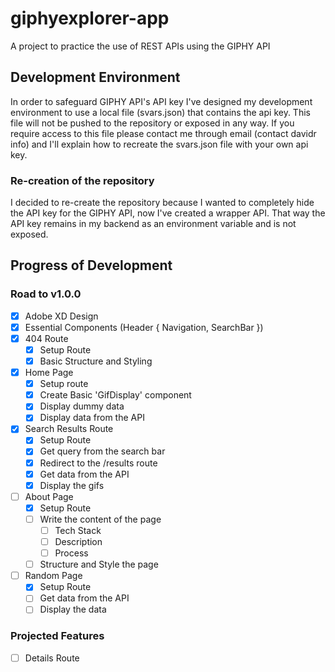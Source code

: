 # giphyexplorer-app
A project to practice the use of REST APIs using the GIPHY API

## Development Environment
In order to safeguard GIPHY API's API key I've designed my development environment to use a local file (svars.json) that contains the api
key. This file will not be pushed to the repository or exposed in any way.
If you require access to this file please contact me through email (contact <at> davidr <dot> info) and I'll explain how to recreate
the svars.json file with your own api key.

### Re-creation of the repository
I decided to re-create the repository because I wanted to completely hide the API key for the GIPHY API, now I've created a wrapper API.
That way the API key remains in my backend as an environment variable and is not exposed.

## Progress of Development
### Road to v1.0.0
- [x] Adobe XD Design
- [x] Essential Components (Header { Navigation, SearchBar })
- [x] 404 Route
  - [x] Setup Route
  - [x] Basic Structure and Styling
- [x] Home Page
  - [x] Setup route
  - [x] Create Basic 'GifDisplay' component
  - [x] Display dummy data
  - [x] Display data from the API
- [x] Search Results Route
  - [x] Setup Route
  - [x] Get query from the search bar
  - [x] Redirect to the /results route
  - [x] Get data from the API
  - [x] Display the gifs
- [ ] About Page
  - [x] Setup Route
  - [ ] Write the content of the page
    - [ ] Tech Stack
    - [ ] Description
    - [ ] Process
  - [ ] Structure and Style the page
- [ ] Random Page
  - [x] Setup Route
  - [ ] Get data from the API
  - [ ] Display the data

### Projected Features
- [ ] Details Route